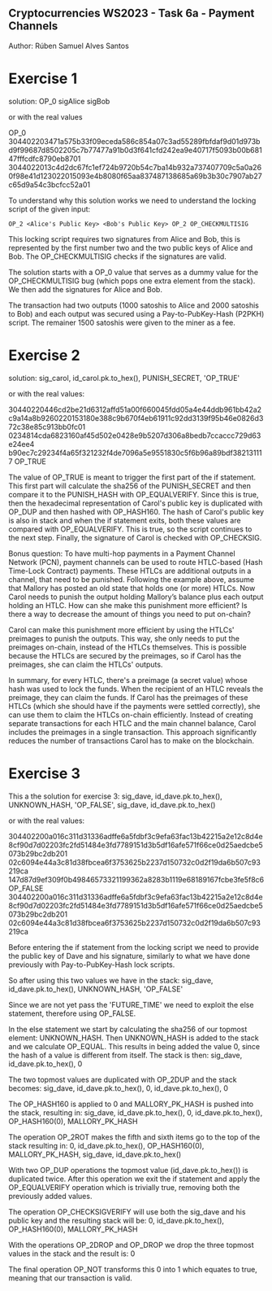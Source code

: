## Cryptocurrencies WS2023 - Task 6a - Payment Channels

Author: Rúben Samuel Alves Santos

# Exercise 1

solution: OP_0 sigAlice sigBob

or with the real values

OP_0 304402203471a575b33f09eceda586c854a07c3ad55289fbfdaf9d01d973bd9f99687d8502205c7b77477a91b0d3f641cfd242ea9e40717f5093b00b68147fffcdfc8790eb8701 3044022013c4d2dc67fc1ef724b9720b54c7ba14b932a737407709c5a0a260f98e41d123022015093e4b8080f65aa837487138685a69b3b30c7907ab27c65d9a54c3bcfcc52a01

To understand why this solution works we need to understand the locking script of the given input:
    
    OP_2 <Alice's Public Key> <Bob's Public Key> OP_2 OP_CHECKMULTISIG

This locking script requires two signatures from Alice and Bob, this is represented by the first number two and the two public keys of Alice and Bob. The OP_CHECKMULTISIG checks if the signatures are valid.

The solution starts with a OP_0 value that serves as a dummy value for the OP_CHECKMULTISIG bug (which pops one extra element from the stack). We then add the signatures for Alice and Bob.

The transaction had two outputs (1000 satoshis to Alice and 2000 satoshis to Bob) and each output was secured using a Pay-to-PubKey-Hash (P2PKH) script. The remainer 1500 satoshis were given to the miner as a fee.

# Exercise 2

solution: sig_carol, id_carol.pk.to_hex(), PUNISH_SECRET, 'OP_TRUE'

or with the real values:

30440220446cd2be21d6312affd51a00f660045fdd05a4e44ddb961bb42a2c9a14a8b9260220153180e388c9b670f4eb61911c92dd3139f95b46e0826d372c38e85c913bb0fc01 0234814cda6823160af45d502e0428e9b5207d306a8bedb7ccaccc729d63e24ee4 b90ec7c29234f4a65f321232f4de7096a5e9551830c5f6b96a89bdf382131117 OP_TRUE

The value of OP_TRUE is meant to trigger the first part of the if statement. This first part will calculate the sha256 of the PUNISH_SECRET and then compare it to the PUNISH_HASH with OP_EQUALVERIFY. Since this is true, then the hexadecimal representation of Carol's public key is duplicated with OP_DUP and then hashed with OP_HASH160. The hash of Carol's public key is also in stack and when the if statement exits, both these values are compared with OP_EQUALVERIFY. This is true, so the script continues to the next step. Finally, the signature of Carol is checked with OP_CHECKSIG.

Bonus question: To have multi-hop payments in a Payment Channel Network (PCN), payment channels can be used to route HTLC-based (Hash Time-Lock Contract) payments. These HTLCs are additional outputs in a channel, that need to be punished. Following the example above, assume that Mallory has posted an old state that holds one (or more) HTLCs. Now Carol needs to punish the output holding Mallory’s balance plus each output holding an HTLC. How can she make this punishment more efficient? Is there a way to decrease the amount of things you need to put on-chain?

Carol can make this punishment more efficient by using the HTLCs' preimages to punish the outputs. This way, she only needs to put the preimages on-chain, instead of the HTLCs themselves. This is possible because the HTLCs are secured by the preimages, so if Carol has the preimages, she can claim the HTLCs' outputs.

In summary, for every HTLC, there's a preimage (a secret value) whose hash was used to lock the funds. When the recipient of an HTLC reveals the preimage, they can claim the funds. If Carol has the preimages of these HTLCs (which she should have if the payments were settled correctly), she can use them to claim the HTLCs on-chain efficiently. Instead of creating separate transactions for each HTLC and the main channel balance, Carol includes the preimages in a single transaction. This approach significantly reduces the number of transactions Carol has to make on the blockchain.

# Exercise 3

This a the solution for exercise 3: sig_dave, id_dave.pk.to_hex(), UNKNOWN_HASH, 'OP_FALSE', sig_dave, id_dave.pk.to_hex()

or with the real values:

304402200a016c311d31336adffe6a5fdbf3c9efa63fac13b42215a2e12c8d4e8cf90d7d02203fc2fd51484e3fd7789151d3b5df16afe571f66ce0d25aedcbe5073b29bc2db201 02c6094e44a3c81d38fbcea6f3753625b2237d150732c0d2f19da6b507c93219ca 147d87d9ef309f0b49846573321199362a8283b1119e68189167fcbe3fe5f8c6 OP_FALSE 304402200a016c311d31336adffe6a5fdbf3c9efa63fac13b42215a2e12c8d4e8cf90d7d02203fc2fd51484e3fd7789151d3b5df16afe571f66ce0d25aedcbe5073b29bc2db201 02c6094e44a3c81d38fbcea6f3753625b2237d150732c0d2f19da6b507c93219ca

Before entering the if statement from the locking script we need to provide the public key of Dave and his signature, similarly to what we have done previously with Pay-to-PubKey-Hash lock scripts.

So after using this two values we have in the stack: sig_dave, id_dave.pk.to_hex(), UNKNOWN_HASH, 'OP_FALSE'

Since we are not yet pass the 'FUTURE_TIME' we need to exploit the else statement, therefore using OP_FALSE.

In the else statement we start by calculating the sha256 of our topmost element: UNKNOWN_HASH. Then UNKNOWN_HASH is added to the stack and we calculate OP_EQUAL. This results in being added the value 0, since the hash of a value is different from itself. The stack is then: sig_dave, id_dave.pk.to_hex(), 0

The two topmost values are duplicated with OP_2DUP and the stack becomes: sig_dave, id_dave.pk.to_hex(), 0, id_dave.pk.to_hex(), 0

The OP_HASH160 is applied to 0 and MALLORY_PK_HASH is pushed into the stack, resulting in: sig_dave, id_dave.pk.to_hex(), 0, id_dave.pk.to_hex(), OP_HASH160(0), MALLORY_PK_HASH

The operation OP_2ROT makes the fifth and sixth items go to the top of the stack resulting in: 0, id_dave.pk.to_hex(), OP_HASH160(0), MALLORY_PK_HASH, sig_dave, id_dave.pk.to_hex()

With two OP_DUP operations the topmost value (id_dave.pk.to_hex()) is duplicated twice. After this operation we exit the if statement and apply the OP_EQUALVERIFY operation which is trivially true, removing both the previously added values.

The operation OP_CHECKSIGVERIFY will use both the sig_dave and his public key and the resulting stack will be: 0, id_dave.pk.to_hex(), OP_HASH160(0), MALLORY_PK_HASH

With the operations OP_2DROP and OP_DROP we drop the three topmost values in the stack and the result is: 0

The final operation OP_NOT transforms this 0 into 1 which equates to true, meaning that our transaction is valid.
